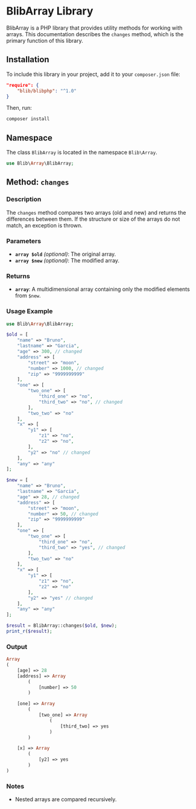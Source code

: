 # BlibArray Library

BlibArray is a PHP library that provides utility methods for working with arrays. This documentation describes the `changes` method, which is the primary function of this library.

## Installation

To include this library in your project, add it to your `composer.json` file:

```json
"require": {
    "blib/blibphp": "^1.0"
}
```

Then, run:

```bash
composer install
```

## Namespace

The class `BlibArray` is located in the namespace `Blib\Array`.

```php
use Blib\Array\BlibArray;
```

## Method: `changes`

### Description
The `changes` method compares two arrays (old and new) and returns the differences between them. If the structure or size of the arrays do not match, an exception is thrown.

### Parameters
- **`array $old`** *(optional)*: The original array.
- **`array $new`** *(optional)*: The modified array.

### Returns
- **`array`**: A multidimensional array containing only the modified elements from `$new`.

### Usage Example

```php
use Blib\Array\BlibArray;

$old = [
    "name" => "Bruno",
    "lastname" => "Garcia",
    "age" => 300, // changed
    "address" => [
        "street" => "moon",
        "number" => 1000, // changed
        "zip" => "9999999999"
    ],
    "one" => [
        "two_one" => [
            "third_one" => "no",
            "third_two" => "no", // changed
        ],
        "two_two" => "no"
    ],
    "x" => [
        "y1" => [
            "z1" => "no",
            "z2" => "no",
        ],
        "y2" => "no" // changed
    ],
    "any" => "any"
];

$new = [
    "name" => "Bruno",
    "lastname" => "Garcia",
    "age" => 28, // changed
    "address" => [
        "street" => "moon",
        "number" => 50, // changed
        "zip" => "9999999999"
    ],
    "one" => [
        "two_one" => [
            "third_one" => "no",
            "third_two" => "yes", // changed
        ],
        "two_two" => "no"
    ],
    "x" => [
        "y1" => [
            "z1" => "no",
            "z2" => "no"
        ],
        "y2" => "yes" // changed
    ],
    "any" => "any"
];

$result = BlibArray::changes($old, $new);
print_r($result);
```

### Output

```php
Array
(
    [age] => 28
    [address] => Array
        (
            [number] => 50
        )

    [one] => Array
        (
            [two_one] => Array
                (
                    [third_two] => yes
                )
        )

    [x] => Array
        (
            [y2] => yes
        )
)
```

### Notes
- Nested arrays are compared recursively.

